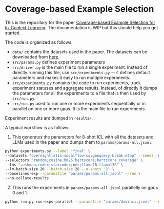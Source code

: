 # Coverage-based Example Selection

This is the repository for the paper [Coverage-based Example Selection for In-Context Learning](https://arxiv.org/abs/2305.14907). The documentation is WIP but this should help you get started.

The code is organized as follows:

- `data/` contains the datasets used in the paper. The datasets can be downloaded from [here](https://1drv.ms/u/s!AqJNiE6C-nXuoawBxh-3rfUsSf4-8A?e=3o1YDK).
- `src/params.py` defines experiment parameters
- `src/driver.py` is the main file to run a single experiment. Instead of directly running this file, use `src/experiments.py` -- it defines default parameters and makes it easy to run multiple experiments.
- `src/experiments.py` contains the code to run experiments, track experiment statuses and aggregate results. Instead, of directly it dumps the parameters for all the experiments to a file that is then used by `src/run.py`.
- `src/run.py` used to run one or more experiments sequentially or in parallel on one or more gpus. It is the main file to run experiments.

Experiment results are dumped in `results/`.

A typical workflow is as follows:

1. This generates the parameters for 8-shot ICL with all the datasets and LLMs used in the paper and dumps them to `params/params-all.jsonl`.

```bash
python experiments.py --label 'final' \
--datasets "overnight;atis;smcalflow-cs;geoquery;break;mtop" --seeds '0'
--selectors "random;cosine;bm25;bertscore;bertscore_coverage" \
--lms "cushman;codex;starcoder;neo;llama7B;llama13B" \
--lm-batch-size 20 --batch-size 20 --n-shots '8' \
--baselines-exp --paramsfile "params/params-all.jsonl" --run \
--no-collate-results
```

2. This runs the experiments in `params/params-all.jsonl` parallelly on gpus 0 and 1.

```bash
python run.py run-exps-parallel --paramsfile "params/davinci.jsonl" --gpus "0,1"
```
